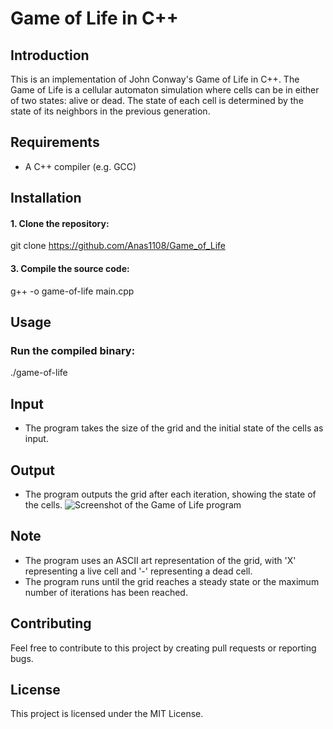 
# Game of Life in C++

## Introduction

This is an implementation of John Conway's Game of Life in C++. The Game of Life is a cellular automaton simulation where cells can be in either of two states: alive or dead. The state of each cell is determined by the state of its neighbors in the previous generation.

## Requirements
- A C++ compiler (e.g. GCC)

## Installation
#### 1. Clone the repository:
git clone https://github.com/Anas1108/Game_of_Life
#### 3. Compile the source code:
g++ -o game-of-life main.cpp

## Usage
### Run the compiled binary:
./game-of-life

## Input
- The program takes the size of the grid and the initial state of the cells as input.

## Output
- The program outputs the grid after each iteration, showing the state of the cells.
![Screenshot of the Game of Life program](screenshot.png)

## Note
- The program uses an ASCII art representation of the grid, with 'X' representing a live cell and '-' representing a dead cell.
- The program runs until the grid reaches a steady state or the maximum number of iterations has been reached.

## Contributing
Feel free to contribute to this project by creating pull requests or reporting bugs.

## License
This project is licensed under the MIT License.
